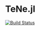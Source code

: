 # TeNe.jl

[![Build Status](https://github.com/lcauser/SimpleTensors.jl/actions/workflows/CI.yml/badge.svg?branch=main)](https://github.com/lcauser/TeNe.jl/actions/workflows/CI.yml?query=branch%3Amain)
